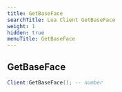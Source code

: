 ```yaml
---
title: GetBaseFace
searchTitle: Lua Client GetBaseFace
weight: 1
hidden: true
menuTitle: GetBaseFace
---
```

## GetBaseFace
```lua
Client:GetBaseFace(); -- number
```